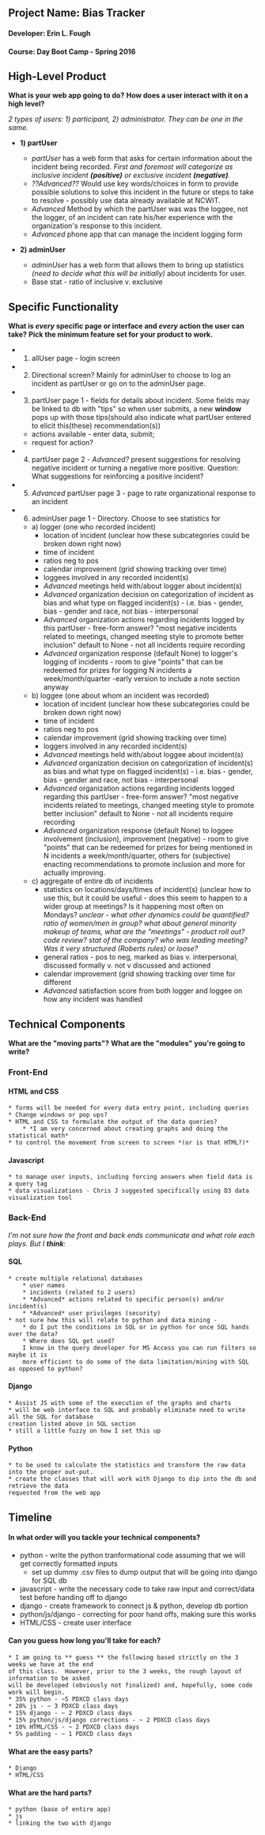 ## Project Name:  Bias Tracker
#### Developer:  Erin L. Fough
#### Course:  Day Boot Camp - Spring 2016

## High-Level Product
**What is your web app going to do?**
**How does a user interact with it on a high level?**

*2 types of users:  1) participant, 2) administrator.  They can be one in the same.*

* **1) partUser** 
    * *partUser* has a web form that asks for certain information about the incident being recorded.
    _First and foremost will categorize as inclusive incident **(positive)** or exclusive incident **(negative)**._
    * *??Advanced??* Would use key words/choices in form to provide possible solutions to solve this incident in the future or steps to take to resolve - possibly use data already available at NCWIT.
    * *Advanced* Method by which the partUser was was the loggee, not the logger, of an incident can rate his/her experience with the organization's response to this incident.
    * *Advanced* phone app that can manage the incident logging form

* **2) adminUser** 
    * *adminUser* has a web form that allows them to bring up statistics *(need to decide what this will be initially)* about incidents for user.
    * Base stat - ratio of inclusive v. exclusive

## Specific Functionality
**What is _every_ specific page or interface and _every_ action the user can take?**
**Pick the minimum feature set for your product to work.**
* 1. allUser page - login screen
* 2. Directional screen?  Mainly for adminUser to choose to log an incident as partUser
    or go on to the adminUser page.
* 3. partUser page 1 - fields for details about incident.  Some fields may be linked to db with "tips" so when user submits, a new **window** pops up with those tips(should also indicate what partUser entered to elicit this(these) recommendation(s))
    * actions available - enter data, submit;
    * request for action?
* 4. partUser page 2 - *Advanced?* present suggestions for resolving negative incident or turning a 
    negative more positive.  Question:  What suggestions for reinforcing a positive incident?
* 5. *Advanced* partUser page 3 - page to rate organizational response to an incident
* 6. adminUser page 1 - Directory.  Choose to see statistics for 
    * a) logger (one who recorded incident)
        * location of incident (unclear how these subcategories could be broken down right now)
        * time of incident
        * ratios neg to pos
        * calendar improvement (grid showing tracking over time) 
        * loggees involved in any recorded incident(s)
        * *Advanced* meetings held with/about logger about incident(s)
        * *Advanced* organization decision on categorization of incident as bias and what type on flagged incident(s) - i.e. bias - gender, bias - gender and race, not bias - interpersonal
        * *Advanced* organization actions regarding incidents logged by this partUser - free-form answer? "most negative incidents related to meetings, changed meeting style to promote better inclusion"  default to None - not all incidents require recording
        * *Advanced* organization response (default None) to logger's logging of incidents - room to give "points" that can be redeemed for prizes for logging N incidents a week/month/quarter 
        -early version to include a note section anyway
    * b) loggee (one about whom an incident was recorded)
        * location of incident (unclear how these subcategories could be broken down right now)
        * time of incident
        * ratios neg to pos
        * calendar improvement (grid showing tracking over time)
        * loggers involved in any recorded incident(s)
        * *Advanced* meetings held with/about loggee about incident(s)
        * *Advanced* organization decision on categorization of incident(s) as bias and what type on flagged incident(s) - i.e. bias - gender, bias - gender and race, not bias - interpersonal
        * *Advanced* organization actions regarding incidents logged regarding this partUser - free-form answer? "most negative incidents related to meetings, changed meeting style to promote better inclusion"  default to None - not all incidents require recording
        * *Advanced* organization response (default None) to loggee involvement (inclusion), improvement (negative) - room to give "points" that can be redeemed for prizes for being mentioned in N incidents a week/month/quarter, others for (subjective) enacting recommendations to promote inclusion and more for actually improving.
    * c) aggregate of entire db of incidents
        * statistics on locations/days/times of incident(s) (unclear how to use this, but it could be useful - does this seem to happen to a wider group at meetings?  Is it happening most often on Mondays?  *unclear - what other dynamics could be quantified?  ratio of women/men in group?  what about general minority makeup of teams, what are the "meetings" - product roll out?  code review?  stat of the company?  who was leading meeting?  Was it very structured (Roberts rules) or loose?*
        * general ratios - pos to neg, marked as bias v. interpersonal, discussed formally v. not v discussed and actioned
        * calendar improvement (grid showing tracking over time for different 
        * *Advanced* satisfaction score from both logger and loggee on how any incident was handled

## Technical Components
**What are the "moving parts"?**
**What are the "modules" you're going to write?**
### Front-End
#### HTML and CSS
    * forms will be needed for every data entry point, including queries
    * Change windows or pop ups?
    * HTML and CSS to formulate the output of the data queries?
        * *I am very concerned about creating graphs and doing the statistical math*
    * to control the movement from screen to screen *(or is that HTML?)*
#### Javascript
    * to manage user inputs, including forcing answers when field data is a query tag
    * data visualizations - Chris J suggested specifically using D3 data visualization tool

### Back-End
*I'm not sure how the front and back ends communicate and what role each plays.  But I 
**think**:*
#### SQL
    * create multiple relational databases
        * user names
        * incidents (related to 2 users)
        * *Advanced* actions related to specific person(s) and/or incident(s)
        * *Advanced* user privileges (security)
    * not sure how this will relate to python and data mining - 
        * do I put the conditions in SQL or in python for once SQL hands over the data?  
        * Where does SQL get used?  
        I know in the query developer for MS Access you can run filters so maybe it is 
        more efficient to do some of the data limitation/mining with SQL as opposed to python?
#### Django
    * Assist JS with some of the execution of the graphs and charts
    * will be web interface to SQL and probably eliminate need to write all the SQL for database
    creation listed above in SQL section
    * still a little fuzzy on how I set this up
#### Python
    * to be used to calculate the statistics and transform the raw data into the proper out-put. 
    * create the classes that will work with Django to dip into the db and retrieve the data 
    requested from the web app
## Timeline

#### In what order will you tackle your technical components?

* python - write the python tranformational code assuming that we will get correctly formatted 
inputs
    * set up dummy .csv files to dump output that will be going into django for SQL db
* javascript - write the necessary code to take raw input and correct/data test before handing 
off to django
* django - create framework to connect js & python, develop db portion
* python/js/django - correcting for poor hand offs, making sure this works
* HTML/CSS - create user interface

#### Can you guess how long you'll take for each?

    * I am going to ** guess ** the following based strictly on the 3 weeks we have at the end
    of this class.  However, prior to the 3 weeks, the rough layout of information to be asked 
    will be developed (obviously not finalized) and, hopefully, some code work will begin.
    * 35% python - ~5 PDXCD class days
    * 20% js - ~ 3 PDXCD class days
    * 15% django - ~ 2 PDXCD class days
    * 15% python/js/django corrections - ~ 2 PDXCD class days
    * 10% HTML/CSS - ~ 2 PDXCD class days
    * 5% padding - ~ 1 PDXCD class days

#### What are the easy parts?

    * Django
    * HTML/CSS 

#### What are the hard parts?

    * python (base of entire app)
    * js
    * linking the two with django